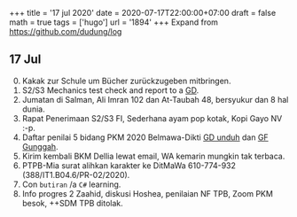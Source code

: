 +++
title = '17 jul 2020'
date = 2020-07-17T22:00:00+07:00
draft = false
math = true
tags = ['hugo']
url = '1894'
+++
Expand from https://github.com/dudung/log <!--more-->

## 17 Jul
0. Kakak zur Schule um B&uuml;cher zur&uuml;ckzugeben mitbringen.
1. S2/S3 Mechanics test check and report to a [GD](https://drive.google.com/drive/folders/0B2jF3boCibG3fkFwc3hYZTdGQTJSVnJzMmdJRFRRcThNWU5TU005a2p4Nl9iMVZDZlJEUHc?usp=sharing).
2. Jumatan di Salman, Ali Imran 102 dan At-Taubah 48, bersyukur dan 8 hal dunia.
3. Rapat Penerimaan S2/S3 FI, Sederhana ayam pop kotak, Kopi Gayo NV :-p.
4. Daftar penilai 5 bidang PKM 2020 Belmawa-Dikti [GD unduh](https://s.id/FormPenilaiPKM5Bidang2020) dan [GF Gunggah](https://PenilaiPKM5Bidang2020).
5. Kirim kembali BKM Dellia lewat email, WA kemarin mungkin tak terbaca.
6. PTPB-Mia surat alihkan karakter ke DitMaWa 610-774-932 (388/IT1.B04.6/PR-02/2020).
6. Con `butiran` /a `C#` learning.
7. Info progres 2 Zaahid, diskusi Hoshea, penilaian NF TPB, Zoom PKM besok, ++SDM TPB ditolak.
